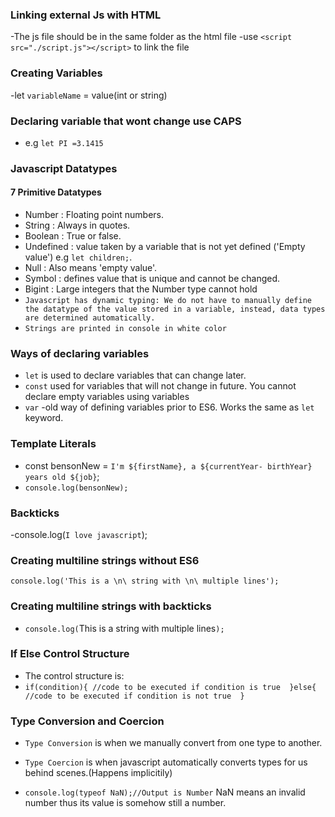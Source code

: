 ### Linking external Js with HTML
-The js file should be in the same folder as the html file
-use `<script src="./script.js"></script>` to link the file
### Creating Variables
-let `variableName` = value(int or string)
### Declaring variable that wont change use CAPS
- e.g `let PI =3.1415`

###  Javascript Datatypes
#### 7 Primitive Datatypes
- Number : Floating point numbers.
- String : Always in quotes.
- Boolean : True or false.
- Undefined : value taken by a variable that is not yet defined ('Empty value') e.g `let children;`.
- Null : Also means 'empty value'.
- Symbol : defines value that is unique and cannot be changed.
- Bigint : Large integers that the Number type cannot hold
- `Javascript has dynamic typing: We do not have to manually define the datatype of the value stored in a variable, instead, data types are determined automatically.`
- `Strings are printed in console in white color`
### Ways of declaring variables
- `let` is used to declare variables that can change later.
- `const`  used for variables that will not change in future. You cannot declare empty variables using variables
- `var` -old way of defining variables prior to ES6. Works the same as `let` keyword.
### Template Literals
- const bensonNew = `I'm ${firstName}, a ${currentYear- birthYear} years old ${job}`;
- `console.log(bensonNew);`

### Backticks
-console.log(`I love javascript`);
### Creating multiline strings without ES6
`console.log('This is a \n\ string with \n\ multiple lines');`

### Creating multiline strings with backticks
- `console.log(`This is a 
  string with 
  multiple lines`);`

### If Else Control Structure
- The control structure is:
-   ` if(condition){
    //code to be executed if condition is true 
    }else{
        //code to be executed if condition is not true 
    } `

### Type Conversion and Coercion
- `Type Conversion` is when we manually convert from one type to another.
- `Type Coercion` is when javascript automatically converts types for us behind scenes.(Happens implicitily)

- `console.log(typeof NaN);//Output is Number`  NaN means an invalid number thus its value is somehow still a number.